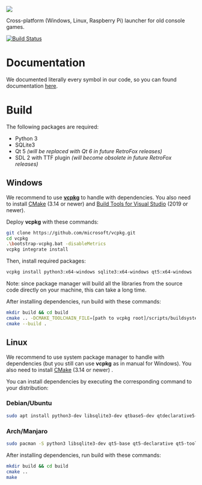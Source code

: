 [![](https://lazyfox.dev/user/pages/03.projects/retrofox/Full%20logo%20colored%202048.png)](https://retrofox.lazyfox.dev)

Cross-platform (Windows, Linux, Raspberry Pi) launcher for old console games.

[![Build Status](https://travis-ci.com/lazyfox-studio/retrofox.svg?branch=master)](https://travis-ci.com/lazyfox-studio/retrofox)

# Documentation

We documented literally every symbol in our code, so you can found documentation [here](https://retrofox.lazyfox.dev/docs).

# Build

The following packages are required:

* Python 3
* SQLite3
* Qt 5 _(will be replaced with Qt 6 in future RetroFox releases)_
* SDL 2 with TTF plugin _(will become obsolete in future RetroFox releases)_

## Windows

We recommend to use **[vcpkg](https://github.com/Microsoft/vcpkg)** to handle with dependencies.
You also need to install [CMake](https://cmake.org/download/) (3.14 or newer) and [Build Tools for Visual Studio](https://visualstudio.microsoft.com/downloads/) (2019 or newer).

Deploy **vcpkg** with these commands:

```sh
git clone https://github.com/microsoft/vcpkg.git
cd vcpkg
.\bootstrap-vcpkg.bat -disableMetrics
vcpkg integrate install
```

Then, install required packages:

```sh
vcpkg install python3:x64-windows sqlite3:x64-windows qt5:x64-windows
```

Note: since package manager will build all the libraries from the source code directly on your machine, this can take a long time.

After installing dependencies, run build with these commands:

```sh
mkdir build && cd build
cmake .. -DCMAKE_TOOLCHAIN_FILE=[path to vcpkg root]/scripts/buildsystems/vcpkg.cmake
cmake --build .
```

## Linux

We recommend to use system package manager to handle with dependencies (but you still can use **vcpkg** as in manual for Windows).
You also need to install [CMake](https://cmake.org/download/) (3.14 or newer) <!--and `build-essential` pack (including GCC and Make)-->.

You can install dependencies by executing the corresponding command to your distribution:

### Debian/Ubuntu

```bash
sudo apt install python3-dev libsqlite3-dev qtbase5-dev qtdeclarative5-dev qttools5-dev libsdl2-dev libsdl2-ttf-dev
```

### Arch/Manjaro

```bash
sudo pacman -S python3 libsqlite3-dev qt5-base qt5-declarative qt5-tools sdl2 sdl2_ttf
```

After installing dependencies, run build with these commands:

```sh
mkdir build && cd build
cmake ..
make
```
